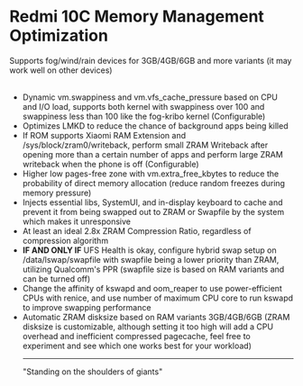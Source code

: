 # Redmi 10C Memory Management Optimization
<head>
    <meta charset="UTF-8">
    <meta name="viewport" content="width=device-width, initial-scale=1.0">
</head>
<body>
    <div class="container">
        <div>Supports fog/wind/rain devices for 3GB/4GB/6GB and more variants (it may work well on other devices)</div>
        <br>
        <ul>
            <li>Dynamic vm.swappiness and vm.vfs_cache_pressure based on CPU and I/O load, supports both kernel with swappiness over 100 and swappiness less than 100 like the fog-kribo kernel (Configurable)</li>
            <li>Optimizes LMKD to reduce the chance of background apps being killed</li>
            <li>If ROM supports Xiaomi RAM Extension and /sys/block/zram0/writeback, perform small ZRAM Writeback after opening more than a certain number of apps and perform large ZRAM writeback when the phone is off (Configurable)</li>
            <li>Higher low pages-free zone with vm.extra_free_kbytes to reduce the probability of direct memory allocation (reduce random freezes during memory pressure)</li>
            <li>Injects essential libs, SystemUI, and in-display keyboard to cache and prevent it from being swapped out to ZRAM or Swapfile by the system which makes it unresponsive</li>
            <li>At least an ideal 2.8x ZRAM Compression Ratio, regardless of compression algorithm</li>
            <li><b>IF AND ONLY IF</b> UFS Health is okay, configure hybrid swap setup on /data/lswap/swapfile with swapfile being a lower priority than ZRAM, utilizing Qualcomm's PPR (swapfile size is based on RAM variants and can be turned off)</li>
            <li>Change the affinity of kswapd and oom_reaper to use power-efficient CPUs with renice, and use number of maximum CPU core to run kswapd to improve swapping performance</li>
            <li>Automatic ZRAM disksize based on RAM variants 3GB/4GB/6GB (ZRAM disksize is customizable, although setting it too high will add a CPU overhead and inefficient compressed pagecache, feel free to experiment and see which one works best for your workload)</li>
        <hr>
        <div>"Standing on the shoulders of giants"</div>
    </div>
</body>
</html>
